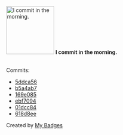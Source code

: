<img src="https://my-badges.github.io/my-badges/morning-commits.png" alt="I commit in the morning." title="I commit in the morning." width="128">
<strong>I commit in the morning.</strong>
<br><br>

Commits:

- <a href="https://github.com/qoomon/sandbox/commit/5ddca568960fcaec79ce461f6effc2d58e50635e">5ddca56</a>
- <a href="https://github.com/qoomon/sandbox/commit/b5a4ab7546227b001eccd1699ce872f3d6f0cdaa">b5a4ab7</a>
- <a href="https://github.com/qoomon/sandbox/commit/169e0857c8662c99faabb9ccd48e9a9c8692bc9a">169e085</a>
- <a href="https://github.com/qoomon/sandbox/commit/ebf7094341cad4e9927321f81eb4fbed873d9925">ebf7094</a>
- <a href="https://github.com/qoomon/sandbox/commit/01dcc841656716e6ac4d305464b2d19abb996411">01dcc84</a>
- <a href="https://github.com/qoomon/sandbox/commit/618d8ee8887c39ef2d2590ce97b956f3b9df2e40">618d8ee</a>


Created by <a href="https://github.com/my-badges/my-badges">My Badges</a>